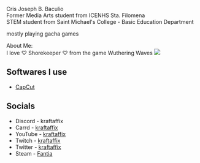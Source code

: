 Cris Joseph B. Baculio \
Former Media Arts student from ICENHS Sta. Filomena \
STEM student from Saint Michael's College - Basic Education Department

mostly playing gacha games

About Me: \
I love ♡ Shorekeeper ♡ from the game Wuthering Waves
![](https://tenor.com/view/wuwa-wuthering-waves-wutheringwaves-%E9%B3%B4%E6%BD%AE-the-shorekeeper-gif-17855650319601780728)
## Softwares I use
- [CapCut](https://www.capcut.com)

## Socials
- Discord - kraftaffix
- Carrd - [kraftaffix](https://kraftaffix.carrd.co/)
- YouTube - [kraftaffix](https://www.youtube.com/channel/UClmV5np_xrpIs0By7jvm56Q)
- Twitch - [kraftaffix](https://twitch.tv/kraftaffix)
- Twitter - [kraftaffix](https://twitter.com/kraftaffix)
- Steam - [Fantia](https://steamcommunity.com/id/KraftAffix/)
